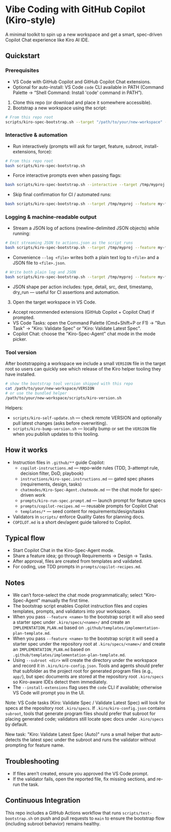 # Vibe Coding with GitHub Copilot (Kiro-style)

A minimal toolkit to spin up a new workspace and get a smart, spec-driven Copilot Chat experience like Kiro AI IDE.

## Quickstart
### Prerequisites
- VS Code with GitHub Copilot and GitHub Copilot Chat extensions.
- Optional for auto-install: VS Code `code` CLI available in PATH (Command Palette → “Shell Command: Install 'code' command in PATH”).

1) Clone this repo (or download and place it somewhere accessible).
2) Bootstrap a new workspace using the script:

```bash
# From this repo root
scripts/kiro-spec-bootstrap.sh --target "/path/to/your/new-workspace" --feature sample-feature --subroot app --install-extensions --force
```

### Interactive & automation

- Run interactively (prompts will ask for target, feature, subroot, install-extensions, force):

```bash
# From this repo root
bash scripts/kiro-spec-bootstrap.sh
```

- Force interactive prompts even when passing flags:

```bash
bash scripts/kiro-spec-bootstrap.sh --interactive --target /tmp/myproj
```

- Skip final confirmation for CI / automated runs:

```bash
bash scripts/kiro-spec-bootstrap.sh --target /tmp/myproj --feature my-feature --subroot app --yes
```

### Logging & machine-readable output

- Stream a JSON log of actions (newline-delimited JSON objects) while running:

```bash
# Emit streaming JSON to actions.json as the script runs
bash scripts/kiro-spec-bootstrap.sh --target /tmp/myproj --feature my-feature --dry-run --emit-json actions.json
```

- Convenience `--log <file>` writes both a plain text log to `<file>` and a JSON file to `<file>.json`.

```bash
# Write both plain log and JSON
bash scripts/kiro-spec-bootstrap.sh --target /tmp/myproj --feature my-feature --log /tmp/kiro-bootstrap-log
```

- JSON shape per action includes: type, detail, src, dest, timestamp, dry_run — useful for CI assertions and automation.


3) Open the target workspace in VS Code.
- Accept recommended extensions (GitHub Copilot + Copilot Chat) if prompted.
- VS Code Tasks: open the Command Palette (Cmd+Shift+P or F1) → "Run Task" → "Kiro: Validate Spec" or "Kiro: Validate Latest Spec".
- Copilot Chat: choose the "Kiro-Spec-Agent" chat mode in the mode picker.

### Tool version

After bootstrapping a workspace we include a small `VERSION` file in the target root so users can quickly see which release of the Kiro helper tooling they have installed.

```bash
# show the bootstrap tool version shipped with this repo
cat /path/to/your/new-workspace/VERSION
# or use the bundled helper
/path/to/your/new-workspace/scripts/kiro-version.sh
```

Helpers:

- `scripts/kiro-self-update.sh` — check remote VERSION and optionally pull latest changes (asks before overwriting).
- `scripts/kiro-bump-version.sh` — locally bump or set the `VERSION` file when you publish updates to this tooling.

## How it works
- Instruction files in `.github/**` guide Copilot:
  - `copilot-instructions.md` — repo-wide rules (TDD, 3-attempt rule, decision filter, DoD, playbook)
  - `instructions/kiro-spec.instructions.md` — gated spec phases (requirements, design, tasks)
  - `chatmodes/Kiro-Spec-Agent.chatmode.md` — the chat mode for spec-driven work
  - `prompts/kiro-run-spec.prompt.md` — launch prompt for feature specs
  - `prompts/copilot-recipes.md` — reusable prompts for Copilot Chat
  - `templates/*` — seed content for requirements/design/tasks
- Validators in `scripts/` enforce Quality Gates for planning docs.
- `COPILOT.md` is a short dev/agent guide tailored to Copilot.

## Typical flow
- Start Copilot Chat in the Kiro-Spec-Agent mode.
- Share a feature idea; go through Requirements → Design → Tasks.
- After approval, files are created from templates and validated.
- For coding, use TDD prompts in `prompts/copilot-recipes.md`.

## Notes
- We can’t force-select the chat mode programmatically; select "Kiro-Spec-Agent" manually the first time.
- The bootstrap script enables Copilot instruction files and copies templates, prompts, and validators into your workspace.
- When you pass `--feature <name>` to the bootstrap script it will also seed a starter spec under `.kiro/specs/<name>/` and create an `IMPLEMENTATION_PLAN.md` based on `.github/templates/implementation-plan-template.md`.
 - When you pass `--feature <name>` to the bootstrap script it will seed a starter spec under the repository root at `.kiro/specs/<name>/` and create an `IMPLEMENTATION_PLAN.md` based on `.github/templates/implementation-plan-template.md`.
 - Using `--subroot <dir>` will create the directory under the workspace and record it in `.kiro/kiro-config.json`. Tools and agents should prefer that subfolder as the project root for generated program files (e.g., `app/`), but spec documents are stored at the repository root `.kiro/specs` so Kiro-aware IDEs detect them immediately.
 - The `--install-extensions` flag uses the `code` CLI if available; otherwise VS Code will prompt you in the UI.

Note: VS Code tasks (Kiro: Validate Spec / Validate Latest Spec) will look for specs at the repository root `.kiro/specs`. If `.kiro/kiro-config.json` contains `subroot`, tools that generate program files should prefer that subroot for placing generated code; validators still locate spec docs under `.kiro/specs` by default.

New task: "Kiro: Validate Latest Spec (Auto)" runs a small helper that auto-detects the latest spec under the subroot and runs the validator without prompting for feature name.

## Troubleshooting
- If files aren’t created, ensure you approved the VS Code prompt.
- If the validator fails, open the reported file, fix missing sections, and re-run the task.

## Continuous Integration
This repo includes a GitHub Actions workflow that runs `scripts/test-bootstrap.sh` on push and pull requests to `main` to ensure the bootstrap flow (including subroot behavior) remains healthy.
